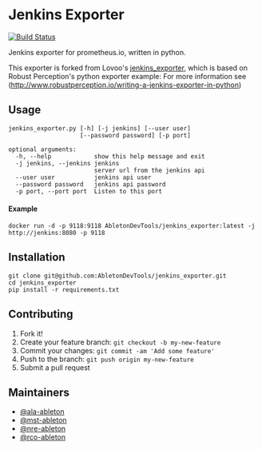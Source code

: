 # Jenkins Exporter

[![Build Status](https://travis-ci.org/AbletonDevTools/jenkins_exporter.svg?branch=master)](https://travis-ci.org/AbletonDevTools/jenkins_exporter)

Jenkins exporter for prometheus.io, written in python.

This exporter is forked from Lovoo's [jenkins_exporter](
https://github.com/lovoo/jenkins_exporter), which is based on Robust
Perception's python exporter example:
For more information see
(http://www.robustperception.io/writing-a-jenkins-exporter-in-python)

## Usage

    jenkins_exporter.py [-h] [-j jenkins] [--user user]
                        [--password password] [-p port]

    optional arguments:
      -h, --help            show this help message and exit
      -j jenkins, --jenkins jenkins
                            server url from the jenkins api
      --user user           jenkins api user
      --password password   jenkins api password
      -p port, --port port  Listen to this port

#### Example

    docker run -d -p 9118:9118 AbletonDevTools/jenkins_exporter:latest -j http://jenkins:8080 -p 9118


## Installation

    git clone git@github.com:AbletonDevTools/jenkins_exporter.git
    cd jenkins_exporter
    pip install -r requirements.txt

## Contributing

1. Fork it!
2. Create your feature branch: `git checkout -b my-new-feature`
3. Commit your changes: `git commit -am 'Add some feature'`
4. Push to the branch: `git push origin my-new-feature`
5. Submit a pull request

## Maintainers

* [@ala-ableton](https://github.com/ala-ableton)
* [@mst-ableton](https://github.com/mst-ableton)
* [@nre-ableton](https://github.com/nre-ableton)
* [@rco-ableton](https://github.com/rco-ableton)
